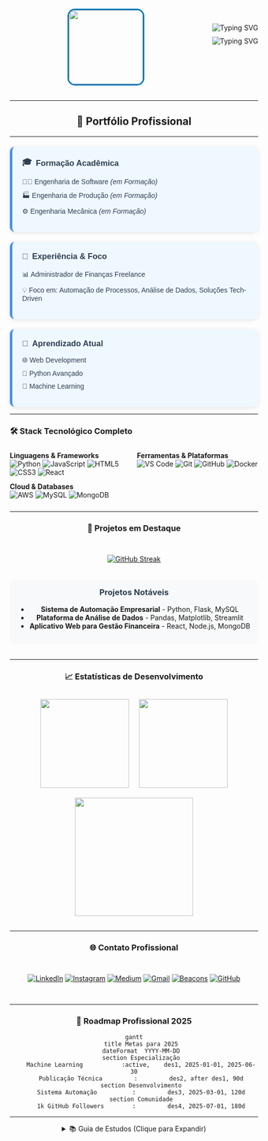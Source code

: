 <div style="text-align: center;">
  <div align="center" style="display: flex; flex-wrap: wrap; justify-content: center; gap: 20px; margin: 30px 0;">
  <img src="https://i.postimg.cc/LXRTBZXB/8G-Rede.png" 
       width="150" 
       height="150" 
       style="border-radius: 15px; border: 3px solid #0077B6; margin: 0 auto; display: block;"/>

  <div style="display: flex; flex-direction: column; align-items: center; gap: 10px; margin: 30px 0;">
    <img src="https://readme-typing-svg.demolab.com?font=Fira+Code&size=28&pause=1000&color=0077B6&center=true&vCenter=true&width=600&lines=Oi,+Sou+Delbler+Ferreira;Desenvolvedor+dessa+p%C3%A1gina" 
         alt="Typing SVG" style="margin: 0 auto;">
    <img src="https://readme-typing-svg.demolab.com?font=Fira+Code&size=28&pause=1000&color=800080&center=true&vCenter=true&width=600&lines=Engenharia+Full-Stack;Especialidade+em+Automa%C3%A7%C3%A3o;Engenheiro+Multidisciplinar"
         alt="Typing SVG" style="margin: 0 auto;">
  </div>
</div>

<hr>

<h2 style="text-align: center;">🚀 Portfólio Profissional</h2>
<hr>

<div style="display: flex; flex-wrap: wrap; gap: 20px; margin-top: 20px; font-family: Arial, sans-serif; color: #2c3e50; justify-content: flex-start;">

  <div style="flex: 1; min-width: 280px; background: #f0f8ff; padding: 20px; border-radius: 10px; border-left: 5px solid #4A90E2; box-shadow: 0 2px 8px rgba(0,0,0,0.1); text-align: left;">
    <h3 style="margin-top: 0; display: flex; align-items: center; gap: 8px; justify-content: flex-start;">
      <span>🎓</span> Formação Acadêmica
    </h3>
    <ul style="list-style: none; padding-left: 0;">
      <li style="margin-bottom: 10px; text-align: left;">👨‍💻 Engenharia de Software <em>(em Formação)</em></li>
      <li style="margin-bottom: 10px; text-align: left;">🏭 Engenharia de Produção <em>(em Formação)</em></li>
      <li style="text-align: left;">⚙️ Engenharia Mecânica <em>(em Formação)</em></li>
    </ul>
  </div>

  <div style="flex: 1; min-width: 280px; background: #f0f8ff; padding: 20px; border-radius: 10px; border-left: 5px solid #4A90E2; box-shadow: 0 2px 8px rgba(0,0,0,0.1); text-align: left;">
    <h3 style="margin-top: 0; display: flex; align-items: center; gap: 8px; justify-content: flex-start;">
      <span>💼</span> Experiência & Foco
    </h3>
    <ul style="list-style: none; padding-left: 0;">
      <li style="margin-bottom: 10px; text-align: left;">📊 Administrador de Finanças Freelance</li>
      <li style="text-align: left;">💡 Foco em: Automação de Processos, Análise de Dados, Soluções Tech-Driven</li>
    </ul>
  </div>

  <div style="flex: 1; min-width: 280px; background: #f0f8ff; padding: 20px; border-radius: 10px; border-left: 5px solid #4A90E2; box-shadow: 0 2px 8px rgba(0,0,0,0.1); text-align: left;">
    <h3 style="margin-top: 0; display: flex; align-items: center; gap: 8px; justify-content: flex-start;">
      <span>🌱</span> Aprendizado Atual
    </h3>
    <ul style="list-style: none; padding-left: 0;">
      <li style="margin-bottom: 10px; text-align: left;">🌐 Web Development</li>
      <li style="margin-bottom: 10px; text-align: left;">🐍 Python Avançado</li>
      <li style="text-align: left;">🤖 Machine Learning</li>
    </ul>
  </div>

</div>

<hr>

<h3 style="text-align: left;">🛠️ Stack Tecnológico Completo</h3>

<div style="display: grid; grid-template-columns: repeat(auto-fit, minmax(200px, 1fr)); gap: 12px; margin: 25px 0; text-align: left;">

  <div>
    <strong>Linguagens & Frameworks</strong><br>
    <img src="https://img.shields.io/badge/Python-3776AB?style=for-the-badge&logo=python&logoColor=white" alt="Python">
    <img src="https://img.shields.io/badge/JavaScript-F7DF1E?style=for-the-badge&logo=javascript&logoColor=black" alt="JavaScript">
    <img src="https://img.shields.io/badge/HTML5-E34F26?style=for-the-badge&logo=html5&logoColor=white" alt="HTML5">
    <img src="https://img.shields.io/badge/CSS3-1572B6?style=for-the-badge&logo=css3&logoColor=white" alt="CSS3">
    <img src="https://img.shields.io/badge/React-61DAFB?style=for-the-badge&logo=react&logoColor=black" alt="React">
  </div>

  <div>
    <strong>Ferramentas & Plataformas</strong><br>
    <img src="https://img.shields.io/badge/VS_Code-007ACC?style=for-the-badge&logo=visual-studio-code&logoColor=white" alt="VS Code">
    <img src="https://img.shields.io/badge/Git-F05032?style=for-the-badge&logo=git&logoColor=white" alt="Git">
    <img src="https://img.shields.io/badge/GitHub-181717?style=for-the-badge&logo=github&logoColor=white" alt="GitHub">
    <img src="https://img.shields.io/badge/Docker-2496ED?style=for-the-badge&logo=docker&logoColor=white" alt="Docker">
  </div>

  <div>
    <strong>Cloud & Databases</strong><br>
    <img src="https://img.shields.io/badge/AWS-232F3E?style=for-the-badge&logo=amazon-aws&logoColor=white" alt="AWS">
    <img src="https://img.shields.io/badge/MySQL-4479A1?style=for-the-badge&logo=mysql&logoColor=white" alt="MySQL">
    <img src="https://img.shields.io/badge/MongoDB-47A248?style=for-the-badge&logo=mongodb&logoColor=white" alt="MongoDB">
  </div>

</div>

<hr>

### 📌 Projetos em Destaque

<div align="center" style="display: flex; flex-wrap: wrap; justify-content: center; gap: 20px; margin: 30px 0;">

[![GitHub Streak](https://streak-stats.demolab.com?user=delblerferreira&theme=blueberry&hide_border=true&locale=pt_BR)](https://git.io/streak-stats)

<div style="background: #f8f9fa; padding: 15px; border-radius: 10px; width: 100%;">
  <h3 style="margin-top: 0; color: #2c3e50;">Projetos Notáveis</h3>
  <ul>
    <li><strong>Sistema de Automação Empresarial</strong> - Python, Flask, MySQL</li>
    <li><strong>Plataforma de Análise de Dados</strong> - Pandas, Matplotlib, Streamlit</li>
    <li><strong>Aplicativo Web para Gestão Financeira</strong> - React, Node.js, MongoDB</li>
  </ul>
</div>

</div>

---

### 📈 Estatísticas de Desenvolvimento

<div align="center" style="display: flex; flex-wrap: wrap; justify-content: center; gap: 20px; margin: 30px 0;">

<img height="180em" src="https://github-readme-stats.vercel.app/api?username=delblerferreira&show_icons=true&theme=radical&include_all_commits=true&count_private=true&hide_border=true"/>

<img height="180em" src="https://github-readme-stats.vercel.app/api/top-langs/?username=delblerferreira&layout=compact&langs_count=8&theme=radical&hide_border=true"/>

<img src="https://github-readme-activity-graph.vercel.app/graph?username=delblerferreira&theme=react&hide_border=true&area=true" height="240em"/>

</div>

---

### 🌐 Contato Profissional

<div align="center" style="display: flex; flex-wrap: wrap; justify-content: center; gap: 12px; margin: 30px 0;">

[![LinkedIn](https://img.shields.io/badge/LinkedIn-0077B5?style=for-the-badge&logo=linkedin&logoColor=white)](https://www.linkedin.com/in/delbler-ferreira-consultor)
[![Instagram](https://img.shields.io/badge/Instagram-E4405F?style=for-the-badge&logo=instagram&logoColor=white)](https://www.instagram.com/delbler_ferreira)
[![Medium](https://img.shields.io/badge/Medium-000000?style=for-the-badge&logo=medium&logoColor=white)](https://medium.com/@delblerferreira9)
[![Gmail](https://img.shields.io/badge/Gmail-D14836?style=for-the-badge&logo=gmail&logoColor=white)](mailto:delblerferreira9@gmail.com)
[![Beacons](https://img.shields.io/badge/Portfólio-6A52FF?style=for-the-badge&logo=beacons&logoColor=white)](https://beacons.ai/delblerferreira)
[![GitHub](https://img.shields.io/badge/GitHub-181717?style=for-the-badge&logo=github&logoColor=white)](https://github.com/delblerferreira)

</div>

---

### 🎯 Roadmap Profissional 2025

```mermaid
gantt
    title Metas para 2025
    dateFormat  YYYY-MM-DD
    section Especialização
    Machine Learning           :active,    des1, 2025-01-01, 2025-06-30
    Publicação Técnica         :         des2, after des1, 90d
    section Desenvolvimento
    Sistema Automação          :         des3, 2025-03-01, 120d
    section Comunidade
    1k GitHub Followers        :         des4, 2025-07-01, 180d
```

---

<details>
<summary>📚 Guia de Estudos (Clique para Expandir)</summary>

<table>
  <thead>
    <tr>
      <th style="background-color:#4A90E2; color:white; padding:8px; border:1px solid #4A90E2;">Assunto</th>
      <th style="background-color:#4A90E2; color:white; padding:8px; border:1px solid #4A90E2;">Tempo (h)</th>
      <th style="background-color:#4A90E2; color:white; padding:8px; border:1px solid #4A90E2;">Período</th>
      <th style="background-color:#4A90E2; color:white; padding:8px; border:1px solid #4A90E2;">Status</th>
    </tr>
  </thead>
  <tbody>
    <tr>
      <td style="border:1px solid #4A90E2; padding:8px;">Leitura Técnica</td>
      <td style="border:1px solid #4A90E2; padding:8px;">1h</td>
      <td style="border:1px solid #4A90E2; padding:8px;">02/2025 a 05/2025</td>
      <td style="border:1px solid #4A90E2; padding:8px; background-color:#5bc0de; color:white;">Concluido</td>
    </tr>
    <tr>
      <td style="border:1px solid #4A90E2; padding:8px;">Prática de Codificação</td>
      <td style="border:1px solid #4A90E2; padding:8px;">2h</td>
      <td style="border:1px solid #4A90E2; padding:8px;">02/2025 a 12/2025</td>
      <td style="border:1px solid #4A90E2; padding:8px; background-color:#5bc0de; color:white;">Em Andamento</td>
    </tr>
    <tr>
      <td style="border:1px solid #4A90E2; padding:8px;">Revisão de Algoritmos</td>
      <td style="border:1px solid #4A90E2; padding:8px;">30min</td>
      <td style="border:1px solid #4A90E2; padding:8px;">02/2025 a 10/2025</td>
      <td style="border:1px solid #4A90E2; padding:8px; background-color:#5bc0de; color:white;">Em Andamento</td>
    </tr>
  </tbody>
</table>

---

### 📊 Andamento do Estudo (Gráfico Customizado)

```mermaid
gantt
    title Progresso dos Estudos
    dateFormat  YYYY-MM-DD
    axisFormat  %m/%Y
    section Leitura Técnica
    Concluido           :active,    lt, 2025-02-01, 2025-05-31
    section Prática de Codificação
    Em Andamento           :active,    pc, 2025-02-01, 2025-12-31
    section Revisão de Algoritmos
    Em Andamento           :active,    ra, 2025-02-01, 2025-10-31
```
</details>

